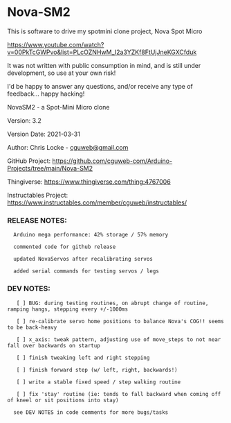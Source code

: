# Nova-SM2

This is software to drive my spotmini clone project, Nova Spot Micro

https://www.youtube.com/watch?v=00PkTcGWPvo&list=PLcOZNHwM_I2a3YZKf8FtUjJneKGXCfduk

It was not written with public consumption in mind, and is still under development, so use at your own risk!

I'd be happy to answer any questions, and/or receive any type of feedback... happy hacking!



   NovaSM2 - a Spot-Mini Micro clone
 
   Version: 3.2
   
   Version Date: 2021-03-31
   
   
   Author:  Chris Locke - cguweb@gmail.com
   
   GitHub Project:  https://github.com/cguweb-com/Arduino-Projects/tree/main/Nova-SM2
   
   Thingiverse:  https://www.thingiverse.com/thing:4767006
   
   Instructables Project:  https://www.instructables.com/member/cguweb/instructables/
   
   
   ### RELEASE NOTES:
   
      Arduino mega performance: 42% storage / 57% memory
      
      commented code for github release
      
      updated NovaServos after recalibrating servos
      
      added serial commands for testing servos / legs
      

   ### DEV NOTES:
   
       [ ] BUG: during testing routines, on abrupt change of routine, ramping hangs, stepping every +/-1000ms
      
       [ ] re-calibrate servo home positions to balance Nova's COG!! seems to be back-heavy
      
       [ ] x_axis: tweak pattern, adjusting use of move_steps to not near fall over backwards on startup
      
       [ ] finish tweaking left and right stepping
      
       [ ] finish forward step (w/ left, right, backwards!)
      
       [ ] write a stable fixed speed / step walking routine
      
       [ ] fix 'stay' routine (ie: tends to fall backward when coming off of kneel or sit positions into stay)
      
      see DEV NOTES in code comments for more bugs/tasks
      
